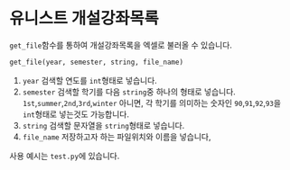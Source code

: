 # 유니스트 개설강좌목록 

`get_file`함수를 통하여 개설강좌목록을 엑셀로 불러올 수 있습니다.

``` python
get_file(year, semester, string, file_name)
```

1. `year` 검색할 연도를 `int`형태로 넣습니다.
2. `semester` 검색할 학기를 다음 `string`중 하나의 형태로 넣습니다. `1st`,`summer`,`2nd`,`3rd`,`winter` 아니면, 각 학기를 의미하는 숫자인 `90`,`91`,`92`,`93`을 `int`형태로 넣는것도 가능합니다.
3. `string` 검색할 문자열을 `string`형태로 넣습니다.
4. `file_name` 저장하고자 하는 파일위치와 이름을 넣습니다,

사용 예시는 `test.py`에 있습니다.
